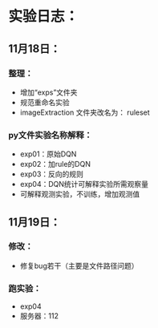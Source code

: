 # 实验日志：
## 11月18日：
### 整理：
* 增加“exps”文件夹
* 规范重命名实验
* imageExtraction 文件夹改名为： ruleset
### py文件实验名称解释：
* exp01：原始DQN
* exp02：加rule的DQN
* exp03：反向的规则
* exp04：DQN统计可解释实验所需观察量
* 可解释观测实验，不训练，增加观测值

## 11月19日：
### 修改：
* 修复bug若干（主要是文件路径问题）
### 跑实验：
* exp04
* 服务器：112